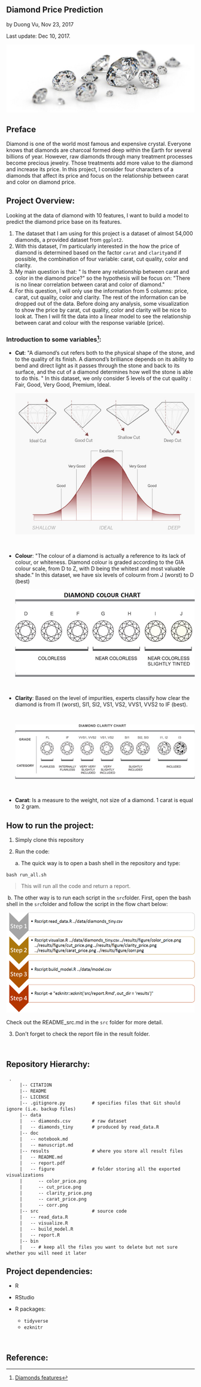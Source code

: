 ## Diamond Price Prediction

by Duong Vu, Nov 23, 2017

Last update: Dec 10, 2017.

![teenager_money](/doc/img/dia.jpg)

## Preface

Diamond is one of the world most famous and expensive crystal. Everyone knows that diamonds are charcoal formed deep within the Earth for several billions of year. However, raw diamonds through many treatment processes become precious jewelry. Those treatments add more value to the diamond and increase its price. In this project, I consider four characters of a diamonds that affect its price and focus on the relationship between carat and color on diamond price.



## Project Overview:

Looking at the data of diamond with 10 features, I want to build a model to predict the diamond price base on its features.

1. The dataset that I am using for this project is a dataset of almost 54,000 diamonds, a provided dataset from `ggplot2`.
2. With this dataset, I'm particularly interested in the how the price of diamond is determined based on the factor `carat` and `clarity`and if possible, the combination of four variable: carat, cut quality, color and clarity.
3. My main question is that: " Is there any relationship between carat and color in the diamond price?" so the hypothesis will be focus on: "There is no linear correlation between carat and color of diamond."
4. For this question, I will only use the information from 5 columns: price, carat, cut quality, color and clarity. The rest of the information can be dropped out of the data. Before doing any analysis, some visualization to show the price by carat, cut quality, color and clarity will be nice to look at. Then I will fit the data into a linear model to see the relationship between carat and colour with the response variable (price). 



### Introduction to some variables[^1]:

- **Cut**: "A diamond’s cut refers both to the physical shape of the stone, and to the quality of its finish. A diamond’s brilliance depends on its ability to bend and direct light as it passes through the stone and back to its surface, and the cut of a diamond determines how well the stone is able to do this. " In this dataset, we only consider 5 levels of the cut quality : Fair, Good, Very Good, Premium, Ideal.

  ![Cut](doc/img/Cut.jpg)

  ​

- **Colour**: "The colour of a diamond is actually a reference to its lack of colour, or whiteness.  Diamond colour is graded according to the GIA colour scale, from D to Z, with D being the whitest and most valuable shade." In this dataset, we have six levels of colourm from J (worst) to D (best)

  ![Color](doc/img/color-chart.jpg)

  ​

- **Clarity**: Based on the level of impurities, experts classify how clear the diamond is from I1 (worst), SI1, SI2, VS1, VS2, VVS1, VVS2 to IF (best).

  ​

  ![Clarity](doc/img/Clarity.jpg)

  ​

- **Carat**: Is a measure to the weight, not size of a diamond. 1 carat is equal to 2 gram.

## How to run the project:

1. Simply clone this repository

2. Run the code:

   a. The quick way is to open a bash shell in the repository and type:

```
bash run_all.sh
```

> This will run all the code and return a report.

​	b. The other way is to run each script in the `src`folder. First, open the bash shell in  the `src`folder and follow the script in the flow chart below:

![Flowchart](doc/img/flowchart.png)

Check out the README_src.md in the `src` folder for more detail.



3. Don't forget to check the report file in the result folder.

   ​

## Repository Hierarchy:

```
 .
     |-- CITATION
     |-- README 
     |-- LICENSE
     |-- .gitignore.py          # specifies files that Git should ignore (i.e. backup files)
     |-- data
     |   -- diamonds.csv  		# raw dataset
     |   -- diamonds_tiny 		# produced by read_data.R
     |-- doc 
     |   -- notebook.md   
     |   -- manuscript.md       
     |-- results				# where you store all result files
     |   -- README.md 
     |   -- report.pdf
     |   -- figure				# folder storing all the exported visualizations
     |   	-- color_price.png
     |   	-- cut_price.png
     |   	-- clarity_price.png
     |   	-- carat_price.png
     |   	-- corr.png
     |-- src 					# source code
     |   -- read_data.R
     |   -- visualize.R
     |   -- build_model.R
     |   -- report.R
     |-- bin
     |   -- # keep all the files you want to delete but not sure whether you will need it later
```



## Project dependencies:

- R
- RStudio
- R packages:
  - `tidyverse`
  - `ezknitr`

  ​

## Reference:

[^1]: [Diamonds features](http://www.brideswithoutborders.com/articles/diamond-education-understanding-the-4-c%E2%80%99s-and-choosing-the-perfect-stone)